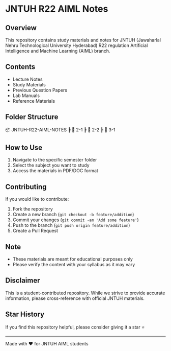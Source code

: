 # JNTUH R22 AIML Notes

## Overview
This repository contains study materials and notes for JNTUH (Jawaharlal Nehru Technological University Hyderabad) R22 regulation Artificial Intelligence and Machine Learning (AIML) branch.

## Contents
- Lecture Notes
- Study Materials
- Previous Question Papers
- Lab Manuals
- Reference Materials

## Folder Structure
📦 JNTUH-R22-AIML-NOTES
┣ 📂 2-1
┣ 📂 2-2
┣ 📂 3-1

## How to Use
1. Navigate to the specific semester folder
2. Select the subject you want to study
3. Access the materials in PDF/DOC format

## Contributing
If you would like to contribute:
1. Fork the repository
2. Create a new branch (`git checkout -b feature/addition`)
3. Commit your changes (`git commit -am 'Add some feature'`)
4. Push to the branch (`git push origin feature/addition`)
5. Create a Pull Request

## Note
- These materials are meant for educational purposes only
- Please verify the content with your syllabus as it may vary

## Disclaimer
This is a student-contributed repository. While we strive to provide accurate information, please cross-reference with official JNTUH materials.

## Star History
If you find this repository helpful, please consider giving it a star ⭐

---
Made with ❤️ for JNTUH AIML students
